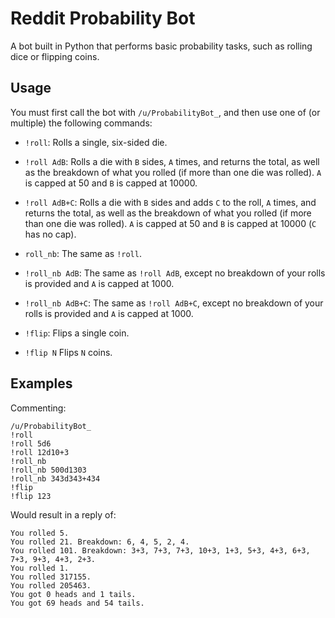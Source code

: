 # Reddit Probability Bot

A bot built in Python that performs basic probability tasks, such as rolling dice or flipping coins.

## Usage

You must first call the bot with `/u/ProbabilityBot_`, and then use one of (or multiple) the following commands:

* `!roll`: Rolls a single, six-sided die.

* `!roll AdB`: Rolls a die with `B` sides, `A` times, and returns the total, as well as the breakdown of what you rolled (if more than one die was rolled). `A` is capped at 50 and `B` is capped at 10000.

* `!roll AdB+C`: Rolls a die with `B` sides and adds `C` to the roll, `A` times, and returns the total, as well as the breakdown of what you rolled (if more than one die was rolled). `A` is capped at 50 and `B` is capped at 10000 (`C` has no cap).

* `roll_nb`: The same as `!roll`.

* `!roll_nb AdB`: The same as `!roll AdB`, except no breakdown of your rolls is provided and `A` is capped at 1000.

* `!roll_nb AdB+C`: The same as `!roll AdB+C`, except no breakdown of your rolls is provided and `A` is capped at 1000.

* `!flip`: Flips a single coin.

* `!flip N` Flips `N` coins.

## Examples

Commenting: 

```
/u/ProbabilityBot_
!roll
!roll 5d6
!roll 12d10+3
!roll_nb
!roll_nb 500d1303
!roll_nb 343d343+434
!flip
!flip 123
```

Would result in a reply of:

```
You rolled 5.
You rolled 21. Breakdown: 6, 4, 5, 2, 4.
You rolled 101. Breakdown: 3+3, 7+3, 7+3, 10+3, 1+3, 5+3, 4+3, 6+3, 7+3, 9+3, 4+3, 2+3.
You rolled 1.
You rolled 317155.
You rolled 205463.
You got 0 heads and 1 tails.
You got 69 heads and 54 tails.
```